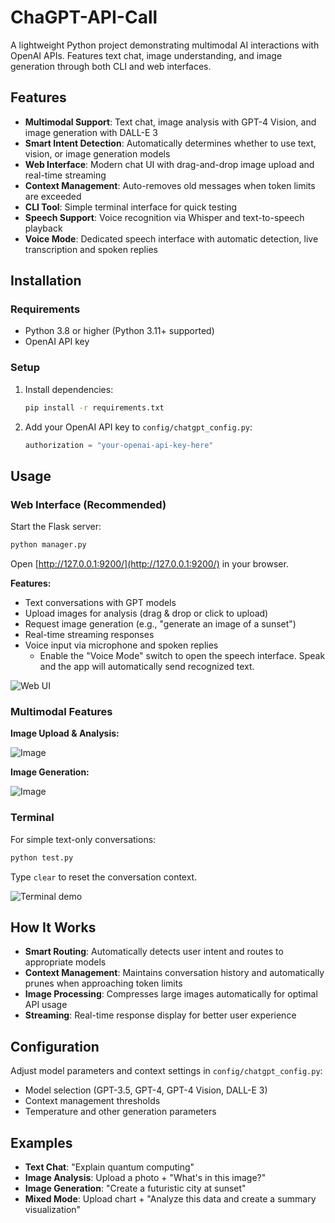# ChaGPT-API-Call

A lightweight Python project demonstrating multimodal AI interactions with OpenAI APIs. Features text chat, image understanding, and image generation through both CLI and web interfaces.

## Features
- **Multimodal Support**: Text chat, image analysis with GPT-4 Vision, and image generation with DALL-E 3
- **Smart Intent Detection**: Automatically determines whether to use text, vision, or image generation models
- **Web Interface**: Modern chat UI with drag-and-drop image upload and real-time streaming
- **Context Management**: Auto-removes old messages when token limits are exceeded
- **CLI Tool**: Simple terminal interface for quick testing
- **Speech Support**: Voice recognition via Whisper and text-to-speech playback
- **Voice Mode**: Dedicated speech interface with automatic detection, live transcription and spoken replies


## Installation

### Requirements
- Python 3.8 or higher (Python 3.11+ supported)
- OpenAI API key

### Setup
1. Install dependencies:
   ```bash
   pip install -r requirements.txt
   ```
   
2. Add your OpenAI API key to `config/chatgpt_config.py`:
   ```python
   authorization = "your-openai-api-key-here"
   ```

## Usage

### Web Interface (Recommended)
Start the Flask server:
```bash
python manager.py
```
Open [http://127.0.0.1:9200/](http://127.0.0.1:9200/) in your browser.

**Features:**
- Text conversations with GPT models
- Upload images for analysis (drag & drop or click to upload)
- Request image generation (e.g., "generate an image of a sunset")
- Real-time streaming responses
 - Voice input via microphone and spoken replies
   - Enable the "Voice Mode" switch to open the speech interface. Speak and the app will automatically send recognized text.


![Web UI](https://github.com/user-attachments/assets/a60655c7-3e67-4d4c-ad8f-d1d797c2576b)

### Multimodal Features

**Image Upload & Analysis:**

![Image](https://github.com/user-attachments/assets/b6016a83-79a0-4dce-95f2-7ee9d2110180)

**Image Generation:**

![Image](https://github.com/user-attachments/assets/38a3615e-54f6-4c6d-8a21-2c5f2bf35df2)

### Terminal
For simple text-only conversations:
```bash
python test.py
```
Type `clear` to reset the conversation context.

![Terminal demo](https://user-images.githubusercontent.com/17317538/233408407-f798960d-cde1-4f8f-af5a-98edbe7a5dd8.png)

## How It Works
- **Smart Routing**: Automatically detects user intent and routes to appropriate models
- **Context Management**: Maintains conversation history and automatically prunes when approaching token limits
- **Image Processing**: Compresses large images automatically for optimal API usage
- **Streaming**: Real-time response display for better user experience

## Configuration
Adjust model parameters and context settings in `config/chatgpt_config.py`:
- Model selection (GPT-3.5, GPT-4, GPT-4 Vision, DALL-E 3)
- Context management thresholds
- Temperature and other generation parameters

## Examples
- **Text Chat**: "Explain quantum computing"
- **Image Analysis**: Upload a photo + "What's in this image?"
- **Image Generation**: "Create a futuristic city at sunset"
- **Mixed Mode**: Upload chart + "Analyze this data and create a summary visualization"
